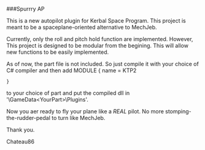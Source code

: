 ###Spurrry AP

This is a new autopilot plugin for Kerbal Space Program. This project is meant to be a spaceplane-oriented alternative to MechJeb. 

Currently, only the roll and pitch hold function are implemented. However, This project is designed to be modular from the begining. This will allow new functions to be easily implemented.

As of now, the part file is not included. So just compile it with your choice of C# compiler and then add
    MODULE
    {
        name = KTP2

    }
to your choice of part and put the compiled dll in '<KSPFolder>\GameData\<YourPart>\Plugins'. 

Now you aer ready to fly your plane like a *REAL* pilot. No more stomping-the-rudder-pedal to turn like MechJeb.

Thank you.

Chateau86